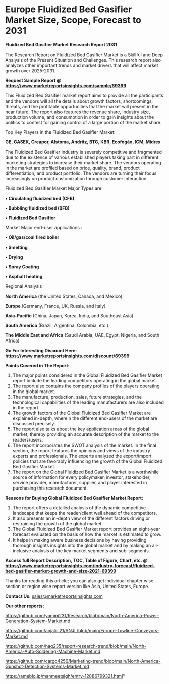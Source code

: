 # Europe Fluidized Bed Gasifier Market Size, Scope, Forecast to 2031

<strong>Fluidized Bed Gasifier Market Research Report 2031</strong>

The Research Report on Fluidized Bed Gasifier Market is a Skillful and Deep Analysis of the Present Situation and Challenges. This research report also analyzes other important trends and market drivers that will affect market growth over 2025-2031.

<strong>Request Sample Report @ <a href=https://www.marketreportsinsights.com/sample/69399>https://www.marketreportsinsights.com/sample/69399</a></strong>

This Fluidized Bed Gasifier market report aims to provide all the participants and the vendors will all the details about growth factors, shortcomings, threats, and the profitable opportunities that the market will present in the near future. The report also features the revenue share, industry size, production volume, and consumption in order to gain insights about the politics to contest for gaining control of a large portion of the market share.

Top Key Players in the Fluidized Bed Gasifier Market:

<strong>GE, GASEK, Creapor, Alstoma, Andritz, BTG, KBR, Ecofogão, ICM, Midrex</strong>

The Fluidized Bed Gasifier Industry is severely competitive and fragmented due to the existence of various established players taking part in different marketing strategies to increase their market share. The vendors operating in the market are profiled based on price, quality, brand, product differentiation, and product portfolio. The vendors are turning their focus increasingly on product customization through customer interaction.

Fluidized Bed Gasifier Market Major Types are:

<strong>• Circulating fluidized bed (CFB)

• Bubbling fluidized bed (BFB)

• Fluidized Bed Gasifier</strong>

Market Major end-user applications :

<strong>• Oil/gas/coal fired boiler

• Smelting

• Drying

• Spray Coating

• Asphalt heating</strong>

Regional Analysis

</u><strong><b>North America</b></strong> (the United States, Canada, and Mexico)

<strong><b>Europe </b></strong>(Germany, France, UK, Russia, and Italy)

<strong><b>Asia-Pacific</b></strong> (China, Japan, Korea, India, and Southeast Asia)

<strong><b>South America</b></strong> (Brazil, Argentina, Colombia, etc.)

<strong><b>The Middle East and Africa</b></strong> (Saudi Arabia, UAE, Egypt, Nigeria, and South Africa)

<strong>Go For Interesting Discount Here: <a href=https://www.marketreportsinsights.com/discount/69399>https://www.marketreportsinsights.com/discount/69399</a></strong>

<strong>Points Covered in The Report:</strong>
<ol>
  <li>The major points considered in the Global Fluidized Bed Gasifier Market report include the leading competitors operating in the global market.</li>
  <li>The report also contains the company profiles of the players operating in the global market.</li>
  <li>The manufacture, production, sales, future strategies, and the technological capabilities of the leading manufacturers are also included in the report.</li>
  <li>The growth factors of the Global Fluidized Bed Gasifier Market are explained in-depth, wherein the different end-users of the market are discussed precisely.</li>
  <li>The report also talks about the key application areas of the global market, thereby providing an accurate description of the market to the readers/users.</li>
  <li>The report incorporates the SWOT analysis of the market. In the final section, the report features the opinions and views of the industry experts and professionals. The experts analyzed the export/import policies that are favorably influencing the growth of the Global Fluidized Bed Gasifier Market.</li>
  <li>The report on the Global Fluidized Bed Gasifier Market is a worthwhile source of information for every policymaker, investor, stakeholder, service provider, manufacturer, supplier, and player interested in purchasing this research document.</li>
</ol>
<strong>Reasons for Buying Global Fluidized Bed Gasifier Market Report:</strong>

<ol>
  <li>The report offers a detailed analysis of the dynamic competitive landscape that keeps the reader/client well ahead of the competitors.</li>
  <li>It also presents an in-depth view of the different factors driving or restraining the growth of the global market.</li>
  <li>The Global Fluidized Bed Gasifier Market report provides an eight-year forecast evaluated on the basis of how the market is estimated to grow.</li>
  <li>It helps in making aware business decisions by having providing thorough insights insights into the global market and by making an all-inclusive analysis of the key market segments and sub-segments.</li>
</ol>
<strong>Access full Report Description, TOC, Table of Figure, Chart, etc. @ <a href=https://www.marketreportsinsights.com/industry-forecast/fluidized-bed-gasifier-market-growth-and-size-2021-69399>https://www.marketreportsinsights.com/industry-forecast/fluidized-bed-gasifier-market-growth-and-size-2021-69399</a></strong>


Thanks for reading this article; you can also get individual chapter wise section or region wise report version like Asia, United States, Europe.

<strong>Contact Us:</strong>
sales@marketreportsinsights.com

<strong>Our other reports:</strong>

<a href=https://github.com/yamini231/Research/blob/main/North-America-Power-Generation-System-Market.md>https://github.com/yamini231/Research/blob/main/North-America-Power-Generation-System-Market.md</a>

<a href=https://github.com/anjaliiii21/ANJL/blob/main/Europe-Towline-Conveyors-Market.md>https://github.com/anjaliiii21/ANJL/blob/main/Europe-Towline-Conveyors-Market.md</a>

<a href=https://github.com/haq235/report-research-trend/blob/main/North-America-Auto-Soldering-Machine-Market.md>https://github.com/haq235/report-research-trend/blob/main/North-America-Auto-Soldering-Machine-Market.md</a>

<a href=https://github.com/cargo4256/Marketing-trend/blob/main/North-America-Gunshot-Detection-Systems-Market.md>https://github.com/cargo4256/Marketing-trend/blob/main/North-America-Gunshot-Detection-Systems-Market.md</a>

<a href=https://ameblo.jp/manmeetsigh/entry-12886799321.html>https://ameblo.jp/manmeetsigh/entry-12886799321.html</a>"
